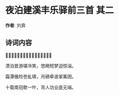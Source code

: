 # 夜泊建溪丰乐驿前三首  其二

**作者**: 刘弇

## 诗词内容

𩭹𩭹彪弁吹颓鬓，戢戢悬鹑戒早寒。

漂泊昔游堪冷笑，悠飏短梦迫惊湍。

霜潭傲险苍虬啸，月碛牵波翠筿团。

十载南冠欹一叶，背人功业底无端。

